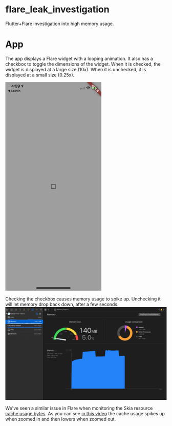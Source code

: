 # flare_leak_investigation

Flutter+Flare investigation into high memory usage.

# App
The app displays a Flare widget with a looping animation. It also has a checkbox to toggle the dimensions of the widget. When it is checked, the widget is displayed at a large size (10x). When it is unchecked, it is displayed at a small size (0.25x).

<img src="simple.jpeg" width="300"/>

Checking the checkbox causes memory usage to spike up. Unchecking it will let memory drop back down, after a few seconds.
<img src="memory.png"/>

We've seen a similar issue in Flare when monitoring the Skia resource [cache usage bytes](https://api.skia.org/classGrContext.html#ac1d4b739c9d7e2ef6e831bb73bb5ac76). As you can see [in this video](https://drive.google.com/file/d/1SkgcnzVQf4XnlaulXfKfzpWQoYvkd7SC/view) the cache usage spikes up when zoomed in and then lowers when zoomed out.
